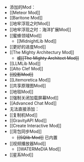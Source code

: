 - 添加的Mod：
- [[Meteor Mod]]
- [[Baritone Mod]]
- [[地牢浮现之时Mod]]
- [[地牢浮现之时：海洋扩展Mod]]
- [[蜜蜂领域Mod]]
  - [[MidnightLib Mod]]
- [[更好的进度Mod]]
- [[The Mighty Architectury Mod]]
  - ~~或[[The Mighty Architect Mod]]~~
- [[LLMLib Mod]]
- [[Alto Clef Mod]]
- ~~[[投影Mod]]~~
- [[Litemoretica Mod]]
- [[共享原理图Mod]]
- [[地毯Mod]]
- [[强制关闭加载屏幕Mod]]
- [[Advanced Chat Mod]]
- 无法直接添加：
- [[复制机Mod]]
- [[GravityAPI Mod]]
- [[Create Interactive Mod]]
- [[背包同步Mod]]
  - ~~[[SQlib Mod]]~~ 已内置
- [[视频播放器Mod]]
  - [[WATERMeDIA Mod]]
- [[星系Mod]]
